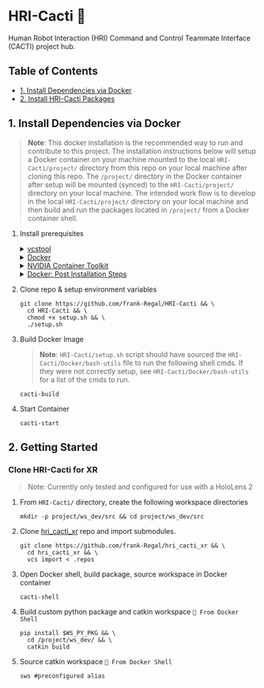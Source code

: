 # HRI-Cacti :cactus:
Human Robot Interaction (HRI) Command and Control Teammate Interface (CACTI) project hub.

## Table of Contents
   * [1. Install Dependencies via Docker](#1-install-dependencies-via-docker)
   * [2. Install HRI-Cacti Packages]()

## 1. Install Dependencies via Docker
> **Note**: This docker installation is the recommended way to run and contribute to this project. The installation instructions below will setup a Docker container on your machine mounted to the local `HRI-Cacti/project/` directory from this repo on your local machine after cloning this repo. The `/project/` directory in the Docker container after setup will be mounted (synced) to the `HRI-Cacti/project/` directory on your local machine. The intended work flow is to develop in the local `HRI-Cacti/project/` directory on your local machine and then build and run the packages located in `/project/` from a Docker container shell.
  1. Install prerequisites
      <details>
      <summary><a href="https://github.com/dirk-thomas/vcstool">vcstool</a></summary>
      <br>
    
      ```shell
      sudo apt install python3-vcstool
      ```
      </details>
      <details>
      <summary><a href="https://docs.docker.com/engine/install/ubuntu/">Docker</a></summary>
      https://docs.docker.com/engine/install/ubuntu/
      </details>
      <details>
      <summary><a href="https://docs.nvidia.com/datacenter/cloud-native/container-toolkit/1.14.5/install-guide.html">NVIDIA Container Toolkit</a></summary>
      https://docs.nvidia.com/datacenter/cloud-native/container-toolkit/1.14.5/install-guide.html
      </details>
      <details>
      <summary><a href="https://docs.docker.com/engine/install/linux-postinstall/">Docker: Post Installation Steps</a></summary>
      https://docs.docker.com/engine/install/linux-postinstall/
      </details>
  3. Clone repo & setup environment variables
     ```shell
     git clone https://github.com/frank-Regal/HRI-Cacti && \
       cd HRI-Cacti && \
       chmod +x setup.sh && \
       ./setup.sh
     ```
  4. Build Docker Image
     >**Note**: `HRI-Cacti/setup.sh` script should have sourced the `HRI-Cacti/Docker/bash-utils` file to run the following shell cmds. If they were not correctly setup, see `HRI-Cacti/Docker/bash-utils` for a list of the cmds to run.
     ```shell
     cacti-build
     ```
  6. Start Container
     ```shell
     cacti-start
     ```

## 2. Getting Started
### Clone HRI-Cacti for XR
> Note: Currently only tested and configured for use with a HoloLens 2
  1. From `HRI-Cacti/` directory, create the following workspace directories
       ```shell
       mkdir -p project/ws_dev/src && cd project/ws_dev/src
       ```
  2. Clone [hri_cacti_xr](https://github.com/frank-Regal/hri_cacti_xr) repo and import submodules.
       ```shell
       git clone https://github.com/frank-Regal/hri_cacti_xr && \
         cd hri_cacti_xr && \
         vcs import < .repos
       ```
  3. Open Docker shell, build package, source workspace in Docker container
       ```shell
       cacti-shell
       ```
  4. Build custom python package and catkin workspace
       `🐋 From Docker Shell`
       ```shell
       pip install $WS_PY_PKG && \
         cd /project/ws_dev/ && \
         catkin build
       ```
  5. Source catkin workspace
       `🐋 From Docker Shell`
       ```shell
       sws #preconfigured alias
       ```
       
        
